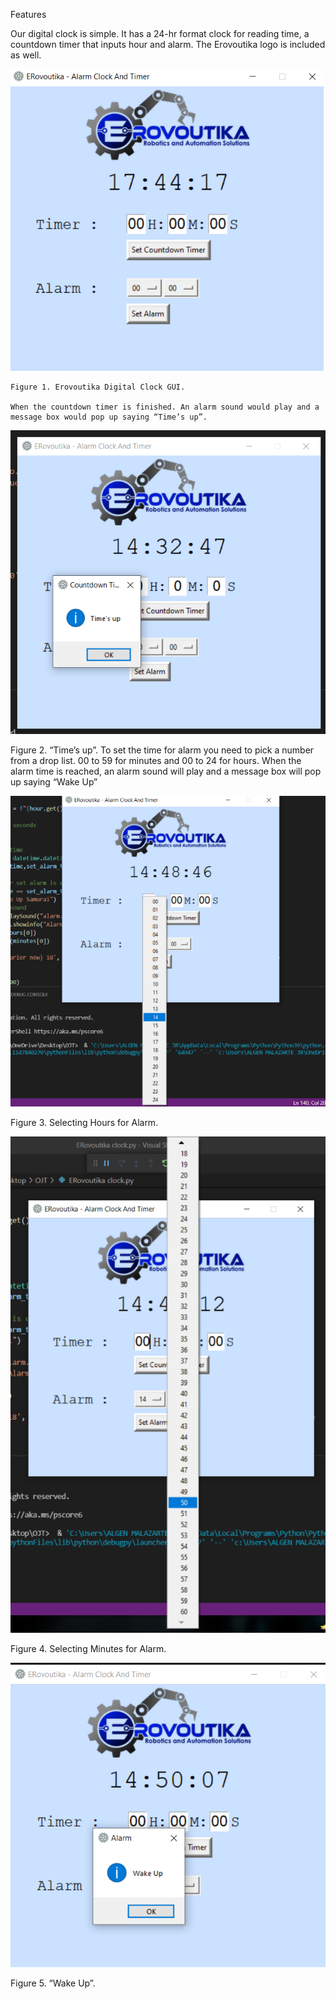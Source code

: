 Features

Our digital clock is simple. It has a 24-hr format clock for reading time, a countdown timer that inputs hour and alarm. The Erovoutika logo is included as well.




<img src="fig1.png">

    Figure 1. Erovoutika Digital Clock GUI.

	When the countdown timer is finished. An alarm sound would play and a message box would pop up saying “Time’s up”.






<img src="fig2.png">

Figure 2. “Time’s up”.
	To set the time for alarm you need to pick a number from a drop list. 00 to 59 for minutes and 00 to 24 for hours. When the alarm time is reached, an alarm sound will play and a message box will pop up saying “Wake Up”





<img src="fig3.png">

Figure 3. Selecting Hours for Alarm.











<img src="fig4.png">

Figure 4. Selecting Minutes for Alarm.







<img src="fig5.png">

Figure 5. “Wake Up”.

